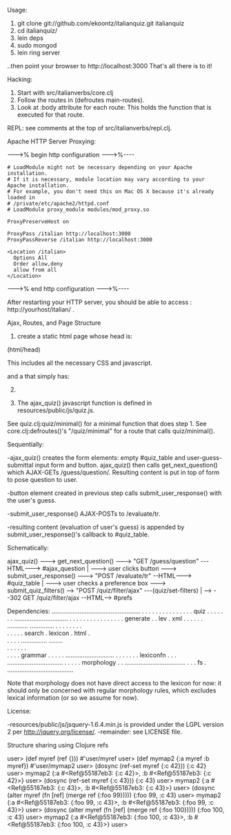 Usage:

1. git clone git://github.com/ekoontz/italianquiz.git italianquiz
2. cd italianquiz/
3. lein deps
4. sudo mongod 
5. lein ring server

  ..then point your browser to http://localhost:3000
  That's all there is to it!

Hacking:

1. Start with src/italianverbs/core.clj
2. Follow the routes in (defroutes main-routes).
3. Look at :body attribute for each route:
   This holds the function that is executed for that route.

REPL: see comments at the top of src/italianverbs/repl.clj.

Apache HTTP Server Proxying:

--->% begin http configuration --->%----

    # LoadModule might not be necessary depending on your Apache installation.
    # If it is necessary, module location may vary according to your Apache installation.
    # For example, you don't need this on Mac OS X because it's already loaded in
    # /private/etc/apache2/httpd.conf
    # LoadModule proxy_module modules/mod_proxy.so

    ProxyPreserveHost on

    ProxyPass /italian http://localhost:3000
    ProxyPassReverse /italian http://localhost:3000

    <Location /italian>
      Options All
      Order allow,deny
      allow from all
    </Location>

--->% end http configuration --->%----

After restarting your HTTP server, you should be able to access : http://yourhost/italian/ .

Ajax, Routes, and Page Structure

1. create a static html page whose head is:

(html/head)

This includes all the necessary CSS and javascript.

and a <body> that simply has:

2. <body onload="ajax_quiz()"/>

3. The ajax_quiz() javascript function is defined in resources/public/js/quiz.js.

See quiz.clj:quiz/minimal() for a minimal function that does step 1.
See core.clj:defroutes()'s "/quiz/minimal" for a route that calls quiz/minimal().

Sequentially:

-ajax_quiz() creates the form elements: empty #quiz_table and user-guess-submittal input form and button.
ajax_quiz() then calls get_next_question() which AJAX-GETs /guess/question/. Resulting content is put in
top of form to pose question to user.

-button element created in previous step calls submit_user_response() with the user's guess.

-submit_user_response() AJAX-POSTs to /evaluate/tr.

-resulting content (evaluation of user's guess) is appended by submit_user_response()'s callback to #quiz_table.

Schematically:

ajax_quiz()
\---> get_next_question() ---> "GET /guess/question" ---HTML---> #ajax_question
|
\---> user clicks button ---> submit_user_response() ---> "POST /evaluate/tr" --HTML---> #quiz_table
|
\---> user checks a preference box ---> submit_quiz_filters() --> "POST /quiz/filter/ajax" ---(quiz/set-filters) 
                                                                                           |
                                                                                           \--> --302 GET /quiz/filter/ajax --HTML--> #prefs


Dependencies:
...................................................
.  .  .   .  .  .   .                             .
.  .  .   .  .  .   . quiz                        .
.  .  .   .  .  .   ...............................
.  .  .   .  .  .          .         .      .     . 
.  .  .   .  .  . generate .         . lev  . xml . 
.  .  .   .  .  ............         ..............
.  .  .   .  .             .         .      .         
.  .  .   .  .  search     . lexicon . html .         
.  .  .   .  ...............         ........         
.  .  .   .                .         .                
.  .  .   . grammar        .         .
.  .  .   ............................ 
.  .  .                              .
.  .  .  lexiconfn                   .
.  .  ................................
.  .                                 .
.  . morphology                      .
.  ...................................
.                                    .
.  fs                                .
......................................


Note that morphology does not have direct access to the lexicon for now: it should
only be concerned with regular morphology rules, which excludes lexical information
(or so we assume for now).

License:

-resources/public/js/jsquery-1.6.4.min.js 
  is provided under the LGPL version 2 per http://jquery.org/license/.
-remainder: see LICENSE file.

Structure sharing using Clojure refs

user> (def myref (ref {}))
#'user/myref
user> (def mymap2 {:a myref :b myref})
#'user/mymap2
user> (dosync (ref-set myref {:c 42}))
{:c 42}
user> mymap2
{:a #<Ref@55187eb3: {:c 42}>, :b #<Ref@55187eb3: {:c 42}>}
user> (dosync (ref-set myref {:c 43}))
{:c 43}
user> mymap2
{:a #<Ref@55187eb3: {:c 43}>, :b #<Ref@55187eb3: {:c 43}>}
user> (dosync (alter myref (fn [ref] (merge ref {:foo 99}))))
{:foo 99, :c 43}
user> mymap2
{:a #<Ref@55187eb3: {:foo 99, :c 43}>, :b #<Ref@55187eb3: {:foo 99, :c 43}>}
user> (dosync (alter myref (fn [ref] (merge ref {:foo 100}))))
{:foo 100, :c 43}
user> mymap2
{:a #<Ref@55187eb3: {:foo 100, :c 43}>, :b #<Ref@55187eb3: {:foo 100, :c 43}>}
user> 


